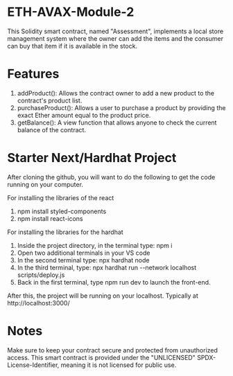 # ETH-AVAX-Module-2

This Solidity smart contract, named "Assessment", implements a local store management system where the owner can add the items and the consumer can buy that item if it is available in the stock.

# Features

1. addProduct(): Allows the contract owner to add a new product to the contract's product list. 
2. purchaseProduct(): Allows a user to purchase a product by providing the exact Ether amount equal to the product price.
3. getBalance():  A view function that allows anyone to check the current balance of the contract.


# Starter Next/Hardhat Project

After cloning the github, you will want to do the following to get the code running on your computer.

For installing the libraries of the react
1. npm install styled-components
2. npm install react-icons


For installing the libraries for the hardhat
1. Inside the project directory, in the terminal type: npm i
2. Open two additional terminals in your VS code
3. In the second terminal type: npx hardhat node
4. In the third terminal, type: npx hardhat run --network localhost scripts/deploy.js
5. Back in the first terminal, type npm run dev to launch the front-end.

After this, the project will be running on your localhost. 
Typically at http://localhost:3000/


# Notes

Make sure to keep your contract secure and protected from unauthorized access.
This smart contract is provided under the "UNLICENSED" SPDX-License-Identifier, meaning it is not licensed for public use.
